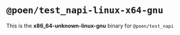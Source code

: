# `@poen/test_napi-linux-x64-gnu`

This is the **x86_64-unknown-linux-gnu** binary for `@poen/test_napi`
